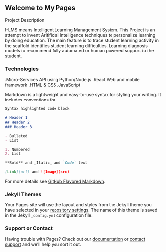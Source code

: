 ## Welcome to My Pages

Project Description

I-LMS means Intelligent Learning Management System. This Project is an attempt to invent Aritificial Intelligence techniques to personalize learning by doing education. The main feature is to trace student learning activity in the scaffold identifies student learning difficulties. Learning diagnosis models to recommend fully automated or human powered support to the student.

### Technologies

.Micro-Services API using Python/Node.js
.React Web and mobile framework
.HTML & CSS
.JavaScript 


Markdown is a lightweight and easy-to-use syntax for styling your writing. It includes conventions for

```markdown
Syntax highlighted code block

# Header 1
## Header 2
### Header 3

- Bulleted
- List

1. Numbered
2. List

**Bold** and _Italic_ and `Code` text

[Link](url) and ![Image](src)
```

For more details see [GitHub Flavored Markdown](https://guides.github.com/features/mastering-markdown/).

### Jekyll Themes

Your Pages site will use the layout and styles from the Jekyll theme you have selected in your [repository settings](https://github.com/bandaru-karthik/karthik/settings/pages). The name of this theme is saved in the Jekyll `_config.yml` configuration file.

### Support or Contact

Having trouble with Pages? Check out our [documentation](https://docs.github.com/categories/github-pages-basics/) or [contact support](https://support.github.com/contact) and we’ll help you sort it out.
